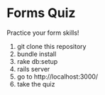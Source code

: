 # Forms Quiz

Practice your form skills!

1. git clone this repository
2. bundle install
3. rake db:setup
4. rails server
5. go to http://localhost:3000/
6. take the quiz

